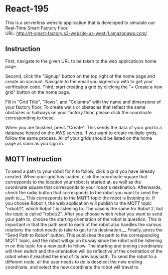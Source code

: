 # React-195
This is a serverless website application that is developed to simulate our Real-Time Smart Factory floor.             
URL: http://rt-smart-factory.s3-website-us-west-1.amazonaws.com/ 

## Instruction
First, navigate to the given URL to be taken to the web applications home page. 

Second, click the "Signup" button on the top right of the home page and create an account. Navigate to the email you signed up with to get your verification code. Third, start creating a grid by clicking the "+ Create a new grid" button on the home page. 

Fill in "Grid Title", "Rows", and "Columns" with the name and dimensions of your factory floor. 
To create walls or obstacles that reflect the same obstacles or hallways on your factory floor, please click the coordinate corresponding to these. 

When you are finished, press "Create". This sends the data of your grid to a database hosted on the AWS servers. If you want to create multiple grids, follow the same process. All of your grids should be listed on the home page as soon as you sign in.

## MQTT Instruction
To send a path to your robot for it to follow, click a grid you have already created. 
When your grid has loaded, click the coordinate square that corresponds to the location your robot is started at, as well as the coordinate square that corresponds to your robot's destination. Afterwards, check the radio button that corresponds to the robot you want to send the path to.__
This corresponds to the MQTT topic the robot is listening to. If you choose Robot 1, the web application will publish to the MQTT topic "robot/1", which Robot 1 is listening to. The case is the same for Robot 2, but the topic is called "robot/2". After you choose which robot you want to send your path to, choose the starting orientation of the robot is question. This is important in that the path sent to each of the robot also handles the various rotations the robot needs to take to get to its destination.__
Finally, press the "Send Path to Robot" button. This publishes the path to the corresponding MQTT topic, and the robot will go on its way since the robot will be listening in on this topic for a new path to follow. The starting and ending coordinates will then switch and the orientation will be reflective of the orientation of the robot when it reached the end of its previous path. To send the robot to a different node, all the user needs to do is deselect the new ending coordinate, and select the new coordinate the robot will travel to. 
